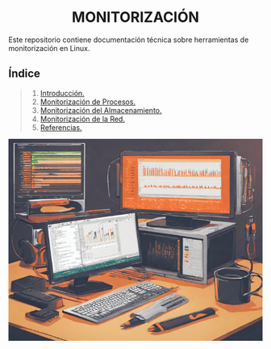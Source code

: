 ### <h1 align="center"> MONITORIZACIÓN </h1>

Este repositorio contiene documentación técnica sobre herramientas de monitorización en Linux. 

## **Índice** 
> 1. [Introducción.](Introduccion.md) 
> 2. [Monitorización de Procesos.](Monitorizacion-Procesos.md) 
> 3. [Monitorización del Almacenamiento.](Monitorizacion-Almacenamiento.md) 
> 4. [Monitorización de la Red.](Monitorizacion-Red.md) 
> 5. [Referencias.](Referecias.md) 

<div align="center">
  <img src="img/rendimiento_Linux.png" width="600" height="400"/>
</div>
